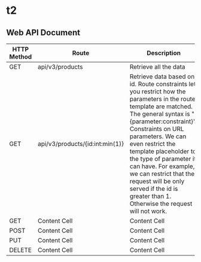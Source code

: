 # t2

## Web API Document
| HTTP Method  | Route | Description |
| ------------- | ------------- | ------------- |
| GET  | api/v3/products  | Retrieve all the data  |
| GET  | api/v3/products/{id:int:min(1)}  | Retrieve data based on id. Route constraints let you restrict how the parameters in the route template are matched. The general syntax is "{parameter:constraint}". Constraints on URL parameters. We can even restrict the template placeholder to the type of parameter it can have. For example, we can restrict that the request will be only served if the id is greater than 1. Otherwise the request will not work.   |
| GET  | Content Cell  | Content Cell  |
| POST  | Content Cell  | Content Cell  |
| PUT  | Content Cell  | Content Cell  |
| DELETE  | Content Cell  | Content Cell  |
